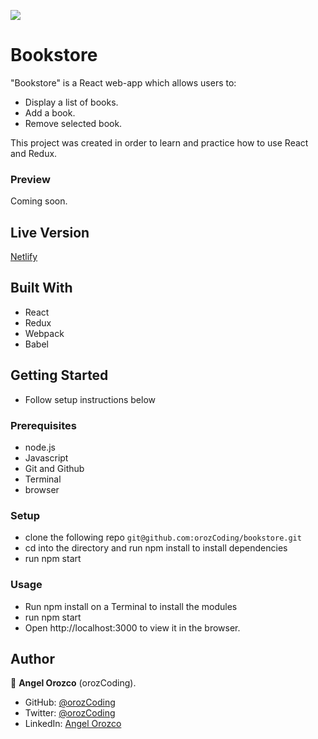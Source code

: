 ![](https://img.shields.io/badge/Microverse-blueviolet)

# Bookstore
"Bookstore" is a React web-app which allows users to:
- Display a list of books.
- Add a book.
- Remove selected book.

This project was created in order to learn and practice how to use React and Redux.

### Preview

Coming soon.

## Live Version

[Netlify](https://silly-curie-8ccd0b.netlify.app/)

## Built With

- React
- Redux
- Webpack
- Babel

## Getting Started
- Follow setup instructions below


### Prerequisites

- node.js
- Javascript
- Git and Github
- Terminal
- browser

### Setup

- clone the following repo `git@github.com:orozCoding/bookstore.git`
- cd into the directory and run npm install to install dependencies
- run npm start

### Usage
- Run npm install on a Terminal to install the modules
- run npm start
- Open http://localhost:3000 to view it in the browser.

## Author

👤 **Angel Orozco** (orozCoding).

- GitHub: [@orozCoding](https://github.com/orozCoding)
- Twitter: [@orozCoding](https://twitter.com/orozCoding)
- LinkedIn: [Angel Orozco](https://www.linkedin.com/in/angel-orozco-652230228/)
